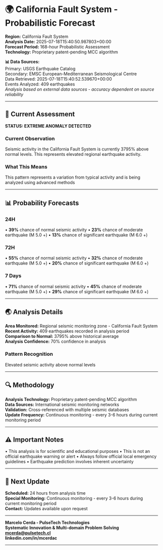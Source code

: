 # 🌍 California Fault System - Probabilistic Forecast

**Region:** California Fault System  
**Analysis Date:** 2025-07-18T15:40:50.987803+00:00  
**Forecast Period:** 168-hour Probabilistic Assessment  
**Technology:** Proprietary patent-pending MCC algorithm  

**📊 Data Sources:**  
Primary: USGS Earthquake Catalog  
Secondary: EMSC European-Mediterranean Seismological Centre  
Data Retrieved: 2025-07-18T15:40:52.539670+00:00  
Events Analyzed: 409 earthquakes  
*Analysis based on external data sources - accuracy dependent on source reliability*

---

## 🎯 Current Assessment

**STATUS: EXTREME ANOMALY DETECTED**

### Current Observation
Seismic activity in the California Fault System is currently 3795% above normal levels. This represents elevated regional earthquake activity.

### What This Means
This pattern represents a variation from typical activity and is being analyzed using advanced methods

---

## 📊 Probability Forecasts

### 24H
• **39%** chance of normal seismic activity
• **23%** chance of moderate earthquake (M 5.0 +)
• **13%** chance of significant earthquake (M 6.0 +)

### 72H
• **55%** chance of normal seismic activity
• **32%** chance of moderate earthquake (M 5.0 +)
• **20%** chance of significant earthquake (M 6.0 +)

### 7 Days
• **71%** chance of normal seismic activity
• **45%** chance of moderate earthquake (M 5.0 +)
• **29%** chance of significant earthquake (M 6.0 +)

---

## 🌏 Analysis Details
**Area Monitored:** Regional seismic monitoring zone - California Fault System  
**Recent Activity:** 409 earthquakes recorded in analysis period  
**Comparison to Normal:** 3795% above historical average  
**Analysis Confidence:** 70% confidence in analysis  

### Pattern Recognition
Elevated seismic activity above normal levels

---

## 🔍 Methodology
**Analysis Technology:** Proprietary patent-pending MCC algorithm  
**Data Sources:** International seismic monitoring networks  
**Validation:** Cross-referenced with multiple seismic databases  
**Update Frequency:** Continuous monitoring - every 3-6 hours during current monitoring period  

---

## ⚠️ Important Notes
• This analysis is for scientific and educational purposes
• This is not an official earthquake warning or alert
• Always follow official local emergency guidelines
• Earthquake prediction involves inherent uncertainty

---

## 📅 Next Update
**Scheduled:** 24 hours from analysis time  
**Special Monitoring:** Continuous monitoring - every 3-6 hours during current monitoring period  
**Contact:** Updates available upon request  

---

**Marcelo Cerda - PulseTech Technologies**  
**Systematic Innovation & Multi-domain Problem Solving**  
**mcerda@pulsetech.cl**  
**linkedin.com/in/mcerdac**

---
